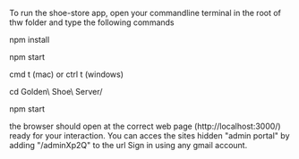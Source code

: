 To run the shoe-store app, open your commandline terminal in the root of thw folder and type the following commands

<!-- install dependencies -->

npm install

<!-- Open the app in development mode localhost:3000 -->

npm start

<!-- open a new tab in comand line -->

cmd t (mac) or ctrl t (windows)

<!-- move into the server folder -->

cd Golden\ Shoe\ Server/

<!-- begin the back-end server -->

npm start

<!-- look for consle log: "connected to db" -->

the browser should open at the correct web page (http://localhost:3000/) ready for your interaction.
You can acces the sites hidden "admin portal" by adding "/adminXp2Q" to the url
Sign in using any gmail account.

